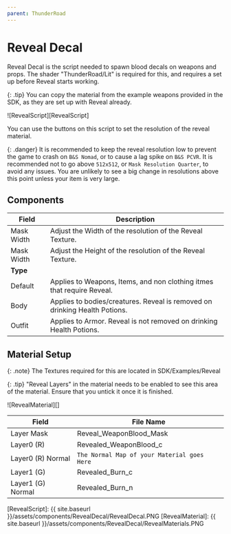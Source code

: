 ```yaml
---
parent: ThunderRoad
---
```

# Reveal Decal

Reveal Decal is the script needed to spawn blood decals on weapons and props. The shader "ThunderRoad/Lit" is required for this, and requires a set up before Reveal starts working.

{: .tip}
You can copy the material from the example weapons provided in the SDK, as they are set up with Reveal already.
 

![RevealScript][RevealScript]

You can use the buttons on this script to set the resolution of the reveal material.

{: .danger}
It is recommended to keep the reveal resolution low to prevent the game to crash on `B&S Nomad`, or to cause a lag spike on `B&S PCVR`. It is recommended not to go above `512x512`, or `Mask Resolution Quarter`, to avoid any issues. You are unlikely to see a big change in resolutions above this point unless your item is very large. 


## Components

| Field                       | Description
| ---                         | ---
| Mask Width                  | Adjust the Width of the resolution of the Reveal Texture.
| Mask Width                  | Adjust the Height of the resolution of the Reveal Texture.
| **Type**
| Default                     | Applies to Weapons, Items, and non clothing itmes that require Reveal.
| Body                        | Applies to bodies/creatures. Reveal is removed on drinking Health Potions.
| Outfit                      | Applies to Armor. Reveal is not removed on drinking Health Potions.


## Material Setup

{: .note}
The Textures required for this are located in SDK/Examples/Reveal


{: .tip}
"Reveal Layers" in the material needs to be enabled to see this area of the material. Ensure that you untick it once it is finished.


![RevealMaterial][]

| Field                       | File Name
| ---                         | ---
| Layer Mask                  | Reveal_WeaponBlood_Mask
| Layer0 (R)                  | Revealed_WeaponBlood_c
| Layer0 (R) Normal           | `The Normal Map of your Material goes Here`
| Layer1 (G)                  | Revealed_Burn_c
| Layer1 (G) Normal           | Revealed_Burn_n

[RevealScript]: {{ site.baseurl }}/assets/components/RevealDecal/RevealDecal.PNG
[RevealMaterial]: {{ site.baseurl }}/assets/components/RevealDecal/RevealMaterials.PNG